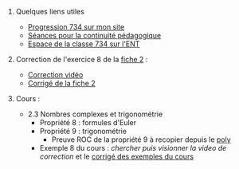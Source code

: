 1. Quelques liens utiles 
    * [Progression 734 sur mon site](http://www.frederic-junier.org/TS2020/Progression/TS_2020.html)
    * [Séances pour la continuité pédagogique](https://frederic-junier.github.io/TS-2019-2020/)
    * [Espace de la classe 734 sur l'ENT]()


2. Correction de l'exercice 8 de la [fiche 2](http://frederic-junier.org/TS2020/Cours/TSComplexesPart2Cours2019V1Eleve-Web.pdf) :
   * [Correction vidéo](https://tube.ac-lyon.fr/videos/watch/3b54e7a1-bc58-44f6-a7c6-79cce87f87c3)
   * [Corrigé de la fiche 2](https://frederic-junier.github.io/TS-2019-2020/CorrigeFiche2.pdf)

3. Cours :
    * 2.3 Nombres complexes et trigonométrie 
      * Propriété 8 : formules d'Euler
      * Propriété 9 :  trigonométrie
        * Preuve ROC de la propriété 9 à recopier depuis le [poly](http://frederic-junier.org/TS2020/Cours/TSComplexesPart2Cours2019V1Eleve-Web.pdf)
      * Exemple 8 du cours : _chercher puis visionner la video de correction_  et le [corrigé des exemples du cours](https://github.com/frederic-junier/TS-2019-2020/blob/master/ComplexesPartie2/Corrige-Cours-ComplexesPartie2-2019.pdf)
